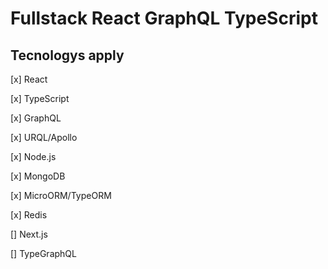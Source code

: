 # Fullstack React GraphQL TypeScript

## Tecnologys apply

[x] React

[x] TypeScript

[x] GraphQL

[x] URQL/Apollo

[x] Node.js

[x] MongoDB

[x] MicroORM/TypeORM

[x] Redis

[] Next.js

[] TypeGraphQL


